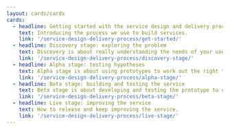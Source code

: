 ```yaml
---
layout: cards/cards
cards:
  - headline: Getting started with the service design and delivery process
    text: Introducing the process we use to build services.
    link: '/service-design-delivery-process/get-started/'
  - headline: Discovery stage: exploring the problem
    text: Discovery is about really understanding the needs of your users.
    link: '/service-design-delivery-process/discovery-stage/'
  - headline: Alpha stage: testing hypotheses
    text: Alpha stage is about using prototypes to work out the right thing to build.
    link: '/service-design-delivery-process/alpha-stage/'
  - headline: Beta stage: building and testing the service
    text: Beta stage is about developing and testing the prototype to check it meets the user needs.
    link: '/service-design-delivery-process/beta-stage/'
  - headline: Live stage: improving the service
    text: How to release and keep improving the service.
    link: '/service-design-delivery-process/live-stage/'
---
```

